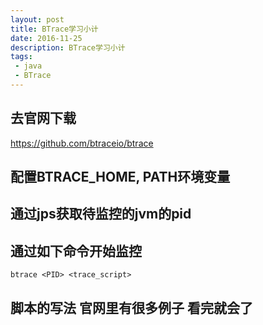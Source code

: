 ```yaml
---
layout: post
title: BTrace学习小计
date: 2016-11-25
description: BTrace学习小计
tags:
 - java
 - BTrace
---
```


## 去官网下载
https://github.com/btraceio/btrace

## 配置BTRACE_HOME, PATH环境变量

## 通过jps获取待监控的jvm的pid

## 通过如下命令开始监控
```
btrace <PID> <trace_script>
```

## 脚本的写法 官网里有很多例子 看完就会了
